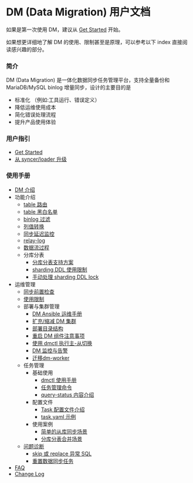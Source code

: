 DM (Data Migration) 用户文档
===

如果是第一次使用 DM，建议从 [Get Started](./get-started.md) 开始。

如果想更详细地了解 DM 的使用、限制甚至是原理，可以参考以下 index 直接阅读感兴趣的部分。


### 简介

DM (Data Migration) 是一体化数据同步任务管理平台，支持全量备份和 MariaDB/MySQL binlog 增量同步，设计的主要目的是
   - 标准化 （例如:工具运行、错误定义）
   - 降低运维使用成本
   - 简化错误处理流程
   - 提升产品使用体验

### 用户指引

- [Get Started](./get-started.md)
- [从 syncer/loader 升级](./upgrade-to-dm)

### 使用手册

- [DM 介绍](./overview.md)
- 功能介绍
    - [table 路由](./features/table-route.md)
    - [table 黑白名单](./features/black-white-list.md)
    - [binlog 过滤](./features/binlog-filter.md)
    - [列值转换](./features/column-mapping.md)
    - [同步延迟监控](./features/heartbeat.md)
    - [relay-log](./features/relay-log.md)
    - [数据流过程](./data-interaction-details.md)
    - 分库分表
        - [分库分表支持方案](./shard-table/merge-solution.md)
        - [sharding DDL 使用限制](./shard-table/restrictions.md)
        - [手动处理 sharding DDL lock](./shard-table/handle-DDL-lock.md)
- 运维管理
    - [同步前置检查](./precheck.md)
    - [使用限制](./restrictions.md)
    - 部署与集群管理
        - [DM Ansible 运维手册](./maintenance/dm-ansible.md)
        - [扩充/缩减 DM 集群](./maintenance/scale-out.md)
        - [部署目录结构](./maintenance/directory-structure.md)
        - [重启 DM 组件注意事项](./maintenance/caution-for-restart-dm.md)
        - [使用 dmctl 执行主-从切换](./maintenance/master-slave-switch.md)
        - [DM 监控与告警](./maintenance/metrics-alert.md)
        - [迁移dm-worker](./maintenance/dm-migrate.md)
    - 任务管理
        - 基础使用
            - [dmctl 使用手册](./task-handling/dmctl-manual.md)
            - [任务管理命令](./task-handling/task-commands.md)
            - [query-status 内容介绍](./task-handling/query-status.md)
        - 配置文件
            - [Task 配置文件介绍](./configuration/configuration.md)
            - [task.yaml 示例](./configuration/task.yaml)
        - 使用案例
            - [简单的从库同步场景](./use-cases/one-tidb-slave.md)
            - [分库分表合并场景](./use-cases/shard-merge.md)
    - [问题诊断](./troubleshoot)
        - [skip 或 replace 异常 SQL](./troubleshoot/skip-replace-sqls.md)
        - [重置数据同步任务](./troubleshoot/reset-task.md)
- [FAQ](./FAQ.md)
- [Change Log](./change-log.md)

